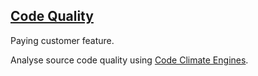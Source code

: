 ## [Code Quality](https://docs.gitlab.com/ee/user/project/merge_requests/code_quality.html)

Paying customer feature.  

Analyse source code quality using [Code Climate Engines](https://codeclimate.com/).  
